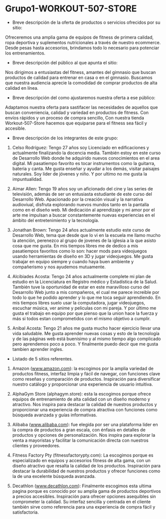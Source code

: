 # Grupo1-WORKOUT-507-STORE

- Breve descripción de la oferta de productos o servicios ofrecidos por su sitio:

Ofreceremos una amplia gama de equipos de fitness de primera calidad, ropa deportiva y suplementos nutricionales a través de nuestro ecommerce. Desde pesas hasta accesorios, brindamos todo lo necesario para potenciar los entrenamientos.

- Breve descripción del público al que apunta el sitio:

Nos dirigimos a entusiastas del fitness, amantes del gimnasio que buscan productos de calidad para entrenar en casa o en el gimnasio. Buscamos que nuestra audiencia aprecie la comodidad de comprar productos de alta calidad en línea.

- Breve descripción del como ajustaremos nuestra oferta a ese público:

Adaptamos nuestra oferta para sastifacer las necesidades de aquellos que buscan conveniencia, calidad y variedad en productos de fitness. Con envíos rápidos y un proceso de compra sencillo, Con nuestra tienda Workout-507-Store hacemos que equiparse para el fitness sea fácil y accesible.

- Breve descripción de los integrantes de este grupo:

1. Celso Rodríguez: Tengo 27 años soy Licenciado en edificaciones y actualmente finalizando la docencia media. También estoy en este curso de Desarrollo Web donde he adquirido nuevos conocimientos en el area digital. Mi pasatiempo favorito es tocar instrumentos como la guitarra, bateria y canta. Me gusta enseñar y ayudar a los demás, visitar paisajes naturales. Soy lider de jóvenes y niño. Y por ultimo no me gusta la impuntualidad.

2. Aimar Allen: Tengo 19 años soy un aficionado del cine y las series de televisión, además de ser un entusiasta estudiante de este curso del Desarrollo Web. Apacionado por la creación visual y la narrativa audioviual, disfruta explorando nuevos mundos tanto en la pantalla como en el diseño web. Mi dedicación al aprendizaje y mi amor por el arte me impulsan a buscar constantemente nuevas experiencias en el ámbito del entretenimiento y la tecnología.

3. Jonathan Brown: Tengo 24 años actualmente estudio este curso de Desarrollo Web, tema que desde que lo vi en la escuela me llamo mucho la atención, perenezco al grupo de jovenes de la iglesia a la que asisto cosa que me gusta. En mis tiempos libres me de dedico a mis pasatiempos favoritos como lo son: hacer mods para videojuegos usando herramientas de diseño en 3D y jugar videojuegos. Me gusta trabajar en equipo siempre y cuando haya buen ambiente y compañerismo y nos ayudemos mutuamente.

4. Alcibiades Acosta: Tengo 24 años actualmente complete mi plan de estudio en la Licenciatura en Registro médico y Estadística de la Salud. También tuve la oportunidad de estar en este maravilloso curso del Desarrollo Web junto a mis compañeros, el cual me parece increible por todo lo que he podido aprender y lo que me toca seguir aprendiendo. En mis tiempos libres suelo usar la computadora, jugar videojuegos, escuchar música, ver anime y peliculas con mi pareja. Y por último me gusta el trabajo en equipo por que pienso que la union hace la fuerza y más si todos estan comprometidos con el mismo objetivo a cumplir.

5. Anibal Acosta: Tengo 21 años me gusta mucho hacer ejercicio llevar una vida saludable. Me gusta aprender nuevas cosas y esto de la tecnología y de las páginas web está buenisimo y al mismo tiempo algo complicado pero aprendemos poco a poco. Y finalmente puedo decir que me gusta tambien aprender ingles.

- Listado de 5 sitios referentes.

1. Amazon (www.amazon.com):
   la escogimos por la amplia variedad de productos fitness, interfaz limpia y fácil de navegar, con funciones clave como reseñas y comparación de productos. Inspiración para diversificar nuestro catálogo y proporcionar una experiencia de usuario intuitiva.

2. AlphaGym Store (alphagym.store):
   esta la escogimos porque ofrece equipos de entrenamiento de alta calidad con un diseño moderno y atractivo. Nos inspira para destacar la calidad de nuestros productos y proporcionar una experiencia de compra atractiva con funciones como búsqueda avanzada y guías informativas.

3. Alibaba (www.alibaba.com):
   fue elegida por ser una plataforma lider en la compra de productos a gran escala, con énfasis en detalles de productos y opciones de personalización. Nos inspira para explorar la venta a mayoristas y facilitar la comunicación directa con nuestros clientes y proveedores.

4. Fitness Factory Pty (fitnessfactorypty.com):
   La escogimos porque es especializado en equipos y accesorios fitness de alta gama, con un diseño atractivo que resalta la calidad de los productos. Inspiración para destacar la durabilidad de nuestros productos y ofrecer funciones como la de una excelente búsqueda avanzada.

5. Decathlon (www.decathlon.com):
   Finalmente escogimos esta ultima pagina porque es conocido por su amplia gama de productos deportivos a precios accesibles. Inspiración para ofrecer opciones asequibles sin comprometer la calidad. Su interfaz sencilla y centrada en el cliente también sirve como referencia para una experiencia de compra fácil y satisfactoria.
